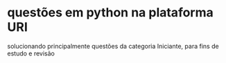 # questões em python na plataforma URI

solucionando principalmente questões da categoria Iniciante, para fins de estudo e revisão
